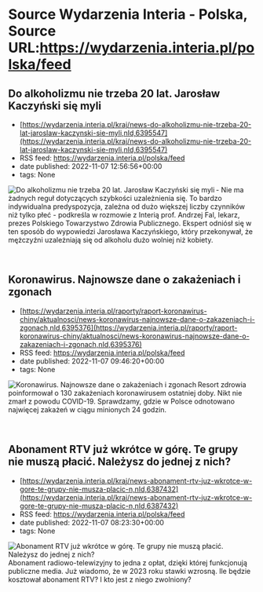 # Source Wydarzenia Interia - Polska, Source URL:https://wydarzenia.interia.pl/polska/feed

## Do alkoholizmu nie trzeba 20 lat. Jarosław Kaczyński się myli
 - [https://wydarzenia.interia.pl/kraj/news-do-alkoholizmu-nie-trzeba-20-lat-jaroslaw-kaczynski-sie-myli,nId,6395547](https://wydarzenia.interia.pl/kraj/news-do-alkoholizmu-nie-trzeba-20-lat-jaroslaw-kaczynski-sie-myli,nId,6395547)
 - RSS feed: https://wydarzenia.interia.pl/polska/feed
 - date published: 2022-11-07 12:56:56+00:00
 - tags: None

<p><a href="https://wydarzenia.interia.pl/kraj/news-do-alkoholizmu-nie-trzeba-20-lat-jaroslaw-kaczynski-sie-myli,nId,6395547"><img align="left" alt="Do alkoholizmu nie trzeba 20 lat. Jarosław Kaczyński się myli" src="https://i.iplsc.com/do-alkoholizmu-nie-trzeba-20-lat-jaroslaw-kaczynski-sie-myli/000GB22I867K7AS8-C321.jpg" /></a>- Nie ma żadnych reguł dotyczących szybkości uzależnienia się. To bardzo indywidualna predyspozycja, zależna od dużo większej liczby czynników niż tylko płeć - podkreśla w rozmowie z Interią prof. Andrzej Fal, lekarz, prezes Polskiego Towarzystwo Zdrowia Publicznego. Ekspert odniósł się w ten sposób do wypowiedzi Jarosława Kaczyńskiego, który przekonywał, że mężczyźni uzależniają się od alkoholu dużo wolniej niż kobiety. </p><br clear="all" />

## Koronawirus. Najnowsze dane o zakażeniach i zgonach
 - [https://wydarzenia.interia.pl/raporty/raport-koronawirus-chiny/aktualnosci/news-koronawirus-najnowsze-dane-o-zakazeniach-i-zgonach,nId,6395376](https://wydarzenia.interia.pl/raporty/raport-koronawirus-chiny/aktualnosci/news-koronawirus-najnowsze-dane-o-zakazeniach-i-zgonach,nId,6395376)
 - RSS feed: https://wydarzenia.interia.pl/polska/feed
 - date published: 2022-11-07 09:46:20+00:00
 - tags: None

<p><a href="https://wydarzenia.interia.pl/raporty/raport-koronawirus-chiny/aktualnosci/news-koronawirus-najnowsze-dane-o-zakazeniach-i-zgonach,nId,6395376"><img align="left" alt="Koronawirus. Najnowsze dane o zakażeniach i zgonach" src="https://i.iplsc.com/koronawirus-najnowsze-dane-o-zakazeniach-i-zgonach/000B4VIQ98ECJNPL-C321.jpg" /></a>Resort zdrowia poinformował o 130 zakażeniach koronawirusem ostatniej doby. Nikt nie zmarł z powodu COVID-19. Sprawdzamy, gdzie w Polsce odnotowano najwięcej zakażeń w ciągu minionych 24 godzin. </p><br clear="all" />

## Abonament RTV już wkrótce w górę. Te grupy nie muszą płacić. Należysz do jednej z nich?
 - [https://wydarzenia.interia.pl/kraj/news-abonament-rtv-juz-wkrotce-w-gore-te-grupy-nie-musza-placic-n,nId,6387432](https://wydarzenia.interia.pl/kraj/news-abonament-rtv-juz-wkrotce-w-gore-te-grupy-nie-musza-placic-n,nId,6387432)
 - RSS feed: https://wydarzenia.interia.pl/polska/feed
 - date published: 2022-11-07 08:23:30+00:00
 - tags: None

<p><a href="https://wydarzenia.interia.pl/kraj/news-abonament-rtv-juz-wkrotce-w-gore-te-grupy-nie-musza-placic-n,nId,6387432"><img align="left" alt="Abonament RTV już wkrótce w górę. Te grupy nie muszą płacić. Należysz do jednej z nich?" src="https://i.iplsc.com/abonament-rtv-juz-wkrotce-w-gore-te-grupy-nie-musza-placic-n/000CY2CC79OPHB3J-C321.jpg" /></a>Abonament radiowo-telewizyjny to jedna z opłat, dzięki której funkcjonują publiczne media. Już wiadomo, że w 2023 roku stawki wzrosną. Ile będzie kosztował abonament RTV? I kto jest z niego zwolniony?</p><br clear="all" />
